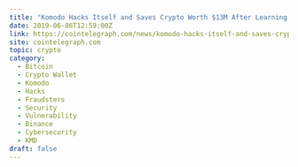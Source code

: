 ```yaml
---
title: "Komodo Hacks Itself and Saves Crypto Worth $13M After Learning of Security Vulnerability"
date: 2019-06-06T12:59:00Z
link: https://cointelegraph.com/news/komodo-hacks-itself-and-saves-crypto-worth-13m-after-learning-of-security-vulnerability?utm_medium=RSS&utm_source=hune
site: cointelegraph.com
topic: crypto
category:
  - Bitcoin
  - Crypto Wallet
  - Komodo
  - Hacks
  - Fraudsters
  - Security
  - Vulnerability
  - Binance
  - Cybersecurity
  - KMD
draft: false
---
```

